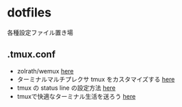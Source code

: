 # dotfiles
各種設定ファイル置き場

## .tmux.conf
- zolrath/wemux [here](https://github.com/zolrath/wemux/wiki/Status-Line)
- ターミナルマルチプレクサ tmux をカスタマイズする [here](http://qiita.com/b4b4r07/items/01359e8a3066d1c37edc)
- tmux の status line の設定方法 [here](http://qiita.com/nojima/items/9bc576c922da3604a72b)
- tmuxで快適なターミナル生活を送ろう [here](http://qiita.com/zwirky/items/adbf22abad7d7822456b)
